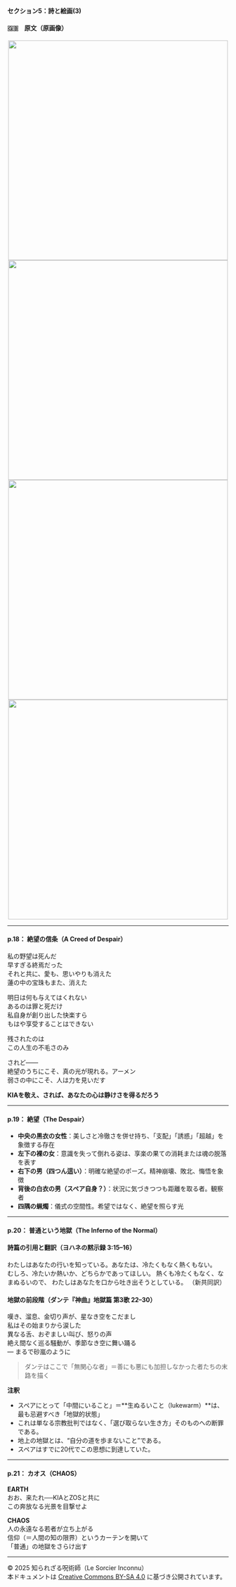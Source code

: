 #### セクション5：詩と絵画(3)

#### 🇬🇧　原文（原画像）

<div align="center">
 <img src="if18.png" width="500"><br>
 <img src="if19.png" width="500"><br>
 <img src="if20.png" width="500"><br>
 <img src="if21.png" width="500"><br>
</div>

---

#### p.18： 絶望の信条（A Creed of Despair）

私の野望は死んだ  
早すぎる終焉だった  
それと共に、愛も、思いやりも消えた  
蓮の中の宝珠もまた、消えた  

明日は何も与えてはくれない  
あるのは罪と死だけ  
私自身が創り出した快楽すら  
もはや享受することはできない  

残されたのは  
この人生の不毛さのみ  

されど――  
絶望のうちにこそ、真の光が現れる。アーメン  
弱さの中にこそ、人は力を見いだす  

**KIAを敬え、されば、あなたの心は静けさを得るだろう**  

---

#### p.19： 絶望（The Despair）

- **中央の黒衣の女性**：美しさと冷徹さを併せ持ち、「支配」「誘惑」「超越」を象徴する存在
- **左下の裸の女**：意識を失って倒れる姿は、享楽の果ての消耗または魂の脱落を表す
- **右下の男（四つん這い）**：明確な絶望のポーズ。精神崩壊、敗北、悔悟を象徴
- **背後の白衣の男（スペア自身？）**：状況に気づきつつも距離を取る者。観察者
- **四隅の蝋燭**：儀式の空間性。希望ではなく、絶望を照らす光

---

#### p.20： 普通という地獄（The Inferno of the Normal）


#### 詩篇の引用と翻訳（ヨハネの黙示録 3:15–16）

わたしはあなたの行いを知っている。あなたは、冷たくもなく熱くもない。  
むしろ、冷たいか熱いか、どちらかであってほしい。 
熱くも冷たくもなく、なまぬるいので、
わたしはあなたを口から吐き出そうとしている。
（新共同訳）

#### 地獄の前段階（ダンテ『神曲』地獄篇 第3歌 22–30）

嘆き、溜息、金切り声が、星なき空をこだまし  
私はその始まりから涙した  
異なる舌、おぞましい叫び、怒りの声  
絶え間なく巡る騒動が、季節なき空に舞い踊る  
― まるで砂嵐のように

> ダンテはここで「無関心な者」＝善にも悪にも加担しなかった者たちの末路を描く

**注釈**
- スペアにとって「中間にいること」＝**生ぬるいこと（lukewarm）**は、最も忌避すべき「地獄的状態」  
- これは単なる宗教批判ではなく、「選び取らない生き方」そのものへの断罪である。
- 地上の地獄とは、“自分の道を歩まないこと”である。  
- スペアはすでに20代でこの思想に到達していた。  

---

#### p.21： カオス（CHAOS）

**EARTH**  
おお、来たれ──KIAとZOSと共に  
この奔放なる光景を目撃せよ  

**CHAOS**  
人の永遠なる若者が立ち上がる  
信仰（＝人間の知の限界）というカーテンを開いて  
「普通」の地獄をさらけ出す

---

© 2025 知られざる呪術師（Le Sorcier Inconnu）  
本ドキュメントは [Creative Commons BY-SA 4.0](https://creativecommons.org/licenses/by-sa/4.0/deed.ja) に基づき公開されています。

